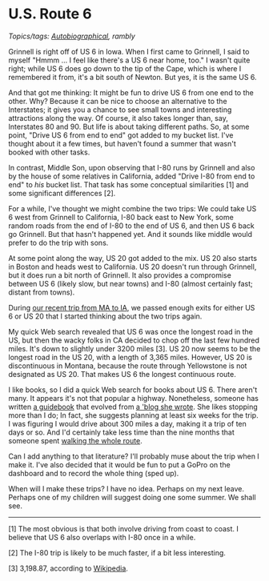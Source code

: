 U.S. Route 6
============

*Topics/tags: [Autobiographical](index-autobiographical), rambly*

Grinnell is right off of US 6 in Iowa.  When I first came to Grinnell,
I said to myself "Hmmm ... I feel like there's a US 6 near home, too."
I wasn't quite right; while US 6 does go down to the tip of the Cape,
which is where I remembered it from, it's a bit south of Newton.  But
yes, it is the same US 6.

And that got me thinking: It might be fun to drive US 6 from one end
to the other.  Why?  Because it can be nice to choose an alternative to
the Interstates; it gives you a chance to see small towns and interesting
attractions along the way.  Of course, it also takes longer than, say,
Interstates 80 and 90.  But life is about taking different paths.  So,
at some point, "Drive US 6 from end to end" got added to my bucket list.
I've thought about it a few times, but haven't found a summer that wasn't
booked with other tasks.

In contrast, Middle Son, upon observing that I-80 runs by Grinnell and
also by the house of some relatives in California, added "Drive I-80 from
end to end" to *his* bucket list.  That task has some conceptual 
similarities [1] and some significant differences [2].  

For a while, I've thought we might combine the two trips: We could take
US 6 west from Grinnell to California, I-80 back east to New York,
some random roads from the end of I-80 to the end of US 6, and then
US 6 back go Grinnell.  But that hasn't happened yet.  And it sounds
like middle would prefer to do the trip with sons.

At some point along the way, US 20 got added to the mix.  US 20 
also starts in Boston and heads west to California.  US 20 doesn't
run through Grinnell, but it does run a bit north of Grinnell.  It
also provides a compromise between US 6 (likely slow, but near
towns) and I-80 (almost certainly fast; distant from towns).  

During [our recent trip from MA to IA](driving-2019-08-25), we passed
enough exits for either US 6 or US 20 that I started thinking about
the two trips again.

My quick Web search revealed that US 6 was once the longest road in the
US, but then the wacky folks in CA decided to chop off the last few
hundred miles.  It's down to slightly under 3200 miles [3].  US 20 now
seems to be the longest road in the US 20, with a length of 3,365 miles.
However, US 20 is discontinuous in Montana, because the route through
Yellowstone is not designated as US 20.  That makes US 6 the longest
continuous route.

I like books, so I did a quick Web search for books
about US 6.  There aren't many.  It appears it's not
that popular a highway.  Nonetheless, someone has written [a
guidebook](https://www.amazon.com/Stay-Route-Guide-Miles-Transcontinental/dp/1468049399/)
that evolved from [a 'blog she wrote](http://stayonroute6.blogspot.com/).
She likes stopping more than I do;  In fact, she suggests planning at least
six weeks for the trip.  I was figuring I would drive about 300 miles
a day, making it a trip of ten days or so.  And I'd certainly take
less time than the nine months that someone spent [walking the whole
route](http://www.route6walk.com/).

Can I add anything to that literature?  I'll probably muse about the
trip when I make it.  I've also decided that it would be fun to put a
GoPro on the dashboard and to record the whole thing (sped up).

When will I make these trips?  I have no idea.  Perhaps on my next leave.
Perhaps one of my children will suggest doing one some summer.  We shall
see.

---

[1] The most obvious is that both involve driving from coast to coast.
I believe that US 6 also overlaps with I-80 once in a while.

[2] The I-80 trip is likely to be much faster, if a bit less interesting.

[3] 3,198.87, according to [Wikipedia](https://en.wikipedia.org/wiki/U.S._Route_6).
